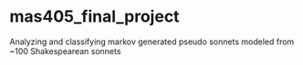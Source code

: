 # mas405_final_project
 Analyzing and classifying markov generated pseudo sonnets modeled from ~100 Shakespearean sonnets

